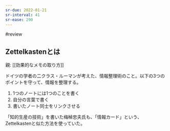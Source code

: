```yaml
---
sr-due: 2022-01-21
sr-interval: 41
sr-ease: 290
---
```


#review

## Zettelkastenとは

親: [[効果的なメモの取り方]]

ドイツの学者の二クラス・ルーマンが考えた、情報整理術のこと。以下の3つのポイントを守って、情報を整理する。

1. 1つのノートには1つのことを書く
2. 自分の言葉で書く
3. 書いたノート同士をリンクさせる

「知的生産の技術」を書いた梅棹忠夫氏も、「情報カード」という、Zettelkastenと似た方法を使っていた。


